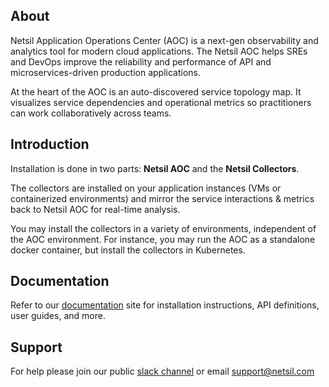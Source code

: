 ## About
Netsil Application Operations Center (AOC) is a next-gen observability and analytics tool for modern cloud applications. The Netsil AOC helps SREs and DevOps improve the reliability and performance of API and microservices-driven production applications.

At the heart of the AOC is an auto-discovered service topology map. It visualizes service dependencies and operational metrics so practitioners can work collaboratively across teams. 

## Introduction
Installation is done in two parts: **Netsil AOC** and the **Netsil Collectors**.

The collectors are installed on your application instances (VMs or containerized environments) and mirror the service interactions & metrics back to Netsil AOC for real-time analysis.

You may install the collectors in a variety of environments, independent of the AOC environment.
For instance, you may run the AOC as a standalone docker container, but install the collectors in Kubernetes.

## Documentation
Refer to our [documentation](https://docs.netsil.com) site for installation instructions, API definitions, user guides, and more. 

## Support
For help please join our public [slack channel](http://slack.netsil.com) or email support@netsil.com
